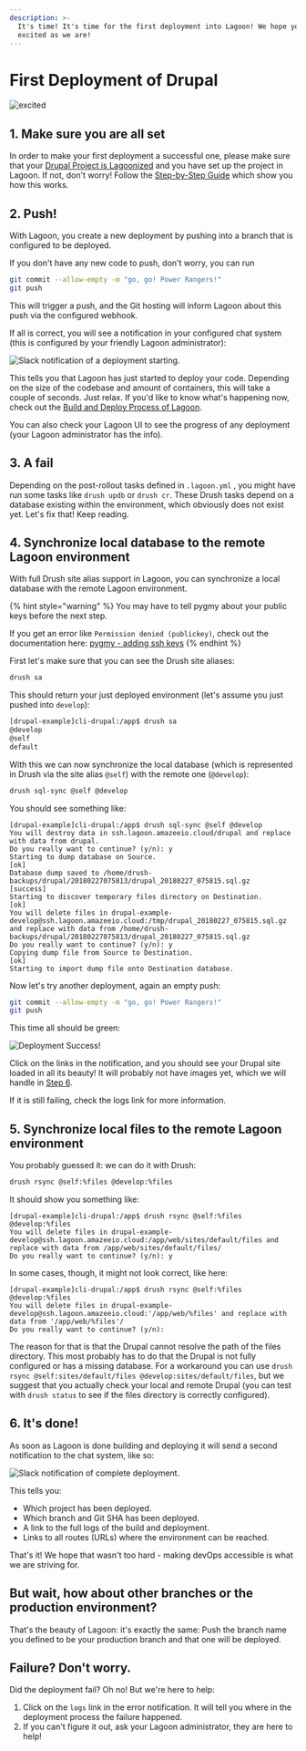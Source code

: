 ```yaml
---
description: >-
  It's time! It's time for the first deployment into Lagoon! We hope you are as
  excited as we are!
---
```


# First Deployment of Drupal

![excited](https://i.giphy.com/media/7kVRZwYRwF1ok/giphy-downsized.gif)

## 1. Make sure you are all set

In order to make your first deployment a successful one, please make sure that your [Drupal Project is Lagoonized](../using-lagoon-the-basics/setup_project.md) and you have set up the project in Lagoon. If not, don't worry! Follow the [Step-by-Step Guide](step-by-step-getting-drupal-ready-to-run-on-lagoon.md) which show you how this works.

## 2. Push!

With Lagoon, you create a new deployment by pushing into a branch that is configured to be deployed.

If you don't have any new code to push, don't worry, you can run

```bash
git commit --allow-empty -m "go, go! Power Rangers!"
git push
```

This will trigger a push, and the Git hosting will inform Lagoon about this push via the configured webhook.

If all is correct, you will see a notification in your configured chat system \(this is configured by your friendly Lagoon administrator\):

![Slack notification of a deployment starting.](../.gitbook/assets/first_deployment_slack_start%20%282%29%20%282%29.jpg)

This tells you that Lagoon has just started to deploy your code. Depending on the size of the codebase and amount of containers, this will take a couple of seconds. Just relax. If you'd like to know what's happening now, check out the [Build and Deploy Process of Lagoon](../using-lagoon-the-basics/build-and-deploy-process.md).

You can also check your Lagoon UI to see the progress of any deployment \(your Lagoon administrator has the info\).

## 3. A fail

Depending on the post-rollout tasks defined in `.lagoon.yml` , you might have run some tasks like `drush updb` or `drush cr`. These Drush tasks depend on a database existing within the environment, which obviously does not exist yet. Let's fix that! Keep reading.

## 4. Synchronize local database to the remote Lagoon environment

With full Drush site alias support in Lagoon, you can synchronize a local database with the remote Lagoon environment.

{% hint style="warning" %}
You may have to tell pygmy about your public keys before the next step.

If you get an error like `Permission denied (publickey)`, check out the documentation here: [pygmy - adding ssh keys](https://docs.lagoon.sh/pygmy/ssh-agent)
{% endhint %}

First let's make sure that you can see the Drush site aliases:

```bash
drush sa
```

This should return your just deployed environment \(let's assume you just pushed into `develop`\):

```bash
[drupal-example]cli-drupal:/app$ drush sa
@develop
@self
default
```

With this we can now synchronize the local database \(which is represented in Drush via the site alias `@self`\) with the remote one \(`@develop`\):

```bash
drush sql-sync @self @develop
```

You should see something like:

```http
[drupal-example]cli-drupal:/app$ drush sql-sync @self @develop
You will destroy data in ssh.lagoon.amazeeio.cloud/drupal and replace with data from drupal.
Do you really want to continue? (y/n): y
Starting to dump database on Source.                                                                              [ok]
Database dump saved to /home/drush-backups/drupal/20180227075813/drupal_20180227_075815.sql.gz               [success]
Starting to discover temporary files directory on Destination.                                                    [ok]
You will delete files in drupal-example-develop@ssh.lagoon.amazeeio.cloud:/tmp/drupal_20180227_075815.sql.gz and replace with data from /home/drush-backups/drupal/20180227075813/drupal_20180227_075815.sql.gz
Do you really want to continue? (y/n): y
Copying dump file from Source to Destination.                                                                     [ok]
Starting to import dump file onto Destination database.
```

Now let's try another deployment, again an empty push:

```bash
git commit --allow-empty -m "go, go! Power Rangers!"
git push
```

This time all should be green:

![Deployment Success!](../.gitbook/assets/first_deployment_slack_success%20%282%29%20%282%29%20%282%29.jpg)

Click on the links in the notification, and you should see your Drupal site loaded in all its beauty! It will probably not have images yet, which we will handle in [Step 6](first-deployment-of-drupal.md#6-synchronize-local-files-to-the-remote-lagoon-environment).

If it is still failing, check the logs link for more information.

## 5. Synchronize local files to the remote Lagoon environment

You probably guessed it: we can do it with Drush:

```bash
drush rsync @self:%files @develop:%files
```

It should show you something like:

```text
[drupal-example]cli-drupal:/app$ drush rsync @self:%files @develop:%files
You will delete files in drupal-example-develop@ssh.lagoon.amazeeio.cloud:/app/web/sites/default/files and replace with data from /app/web/sites/default/files/
Do you really want to continue? (y/n): y
```

In some cases, though, it might not look correct, like here:

```text
[drupal-example]cli-drupal:/app$ drush rsync @self:%files @develop:%files
You will delete files in drupal-example-develop@ssh.lagoon.amazeeio.cloud:'/app/web/%files' and replace with data from '/app/web/%files'/
Do you really want to continue? (y/n):
```

The reason for that is that the Drupal cannot resolve the path of the files directory. This most probably has to do that the Drupal is not fully configured or has a missing database. For a workaround you can use `drush rsync @self:sites/default/files @develop:sites/default/files`, but we suggest that you actually check your local and remote Drupal \(you can test with `drush status` to see if the files directory is correctly configured\).

## 6. It's done!

As soon as Lagoon is done building and deploying it will send a second notification to the chat system, like so:

![Slack notification of complete deployment.](../.gitbook/assets/first_deployment_slack_2nd_success.jpg)

This tells you:

* Which project has been deployed.
* Which branch and Git SHA has been deployed.
* A link to the full logs of the build and deployment.
* Links to all routes \(URLs\) where the environment can be reached.

That's it! We hope that wasn't too hard - making devOps accessible is what we are striving for.

## But wait, how about other branches or the production environment?

That's the beauty of Lagoon: it's exactly the same: Push the branch name you defined to be your production branch and that one will be deployed.

## Failure? Don't worry.

Did the deployment fail? Oh no! But we're here to help:

1. Click on the `logs` link in the error notification. It will tell you where in the deployment process the failure happened.
2. If you can't figure it out, ask your Lagoon administrator, they are here to help!
